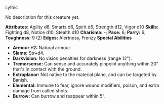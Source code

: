 Lythic

No description for this creature yet.

**Attributes:** Agility d8, Smarts d6, Spirit d6, Strength d12, Vigor
d10
**Skills:** Fighting d8, Notice d10, Stealth d10
**Charisma:** -; **Pace:** 6; **Parry:** 6; **Toughness:** 9 (2)
**Edges:** Alertness, Frenzy
**Special Abilities**
- **Armour +2:** Natural armour.
- **Slams:** Str+d4.
- **Darkvision:** No vision penalties for darkness (range 12").
- **Tremorsense:** Can sense and accurately pinpoint anything within
20" that's in contact with the ground.
- **Extraplanar:** Not native to the material plane, and can be targeted
by Banish.
- **Elemental:** Immune to fear, ignore wound modifiers, poison, and
extra damage from called shots.
- **Burrow:** Can burrow and reappear within 5".


